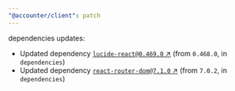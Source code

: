 ```yaml
---
"@accounter/client": patch
---
```

dependencies updates:
  - Updated dependency [`lucide-react@0.469.0` ↗︎](https://www.npmjs.com/package/lucide-react/v/0.469.0) (from `0.468.0`, in `dependencies`)
  - Updated dependency [`react-router-dom@7.1.0` ↗︎](https://www.npmjs.com/package/react-router-dom/v/7.1.0) (from `7.0.2`, in `dependencies`)
